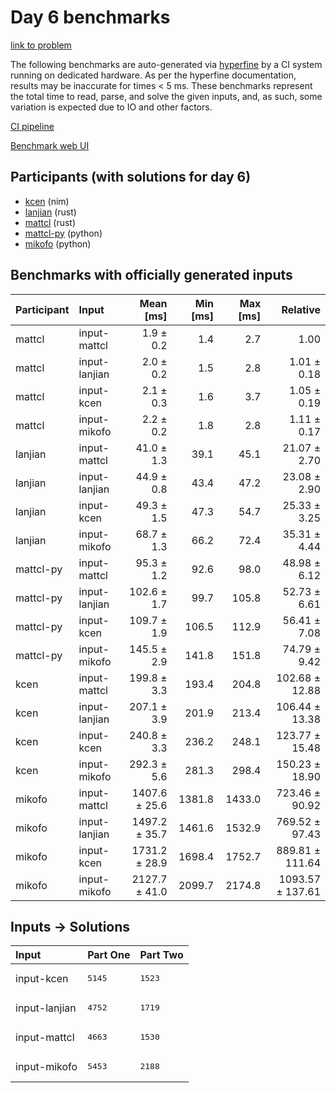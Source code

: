 # Day 6 benchmarks

[link to problem](https://adventofcode.com/2024/day/6)

The following benchmarks are auto-generated via
[hyperfine](https://github.com/sharkdp/hyperfine) by a CI system running on
dedicated hardware. As per the hyperfine documentation, results may be
inaccurate for times < 5 ms. These benchmarks represent the total time to read,
parse, and solve the given inputs, and, as such, some variation is expected due
to IO and other factors.

[CI pipeline](http://ci.papercode.net:8080/teams/main/pipelines/aoc2024)

[Benchmark web UI](https://aoc.ancalagon.black)


## Participants (with solutions for day 6)

- [kcen](https://github.com/kcen/aoc2024) (nim)
- [lanjian](https://github.com/lanjian/aoc-2024) (rust)
- [mattcl](https://github.com/mattcl/aoc2024) (rust)
- [mattcl-py](https://github.com/mattcl/aoc2024-py) (python)
- [mikofo](https://github.com/mikofo/aoc2024) (python)


## Benchmarks with officially generated inputs

| Participant | Input | Mean [ms] | Min [ms] | Max [ms] | Relative |
|:---|:---|---:|---:|---:|---:|
| mattcl | input-mattcl | 1.9 ± 0.2 | 1.4 | 2.7 | 1.00 |
| mattcl | input-lanjian | 2.0 ± 0.2 | 1.5 | 2.8 | 1.01 ± 0.18 |
| mattcl | input-kcen | 2.1 ± 0.3 | 1.6 | 3.7 | 1.05 ± 0.19 |
| mattcl | input-mikofo | 2.2 ± 0.2 | 1.8 | 2.8 | 1.11 ± 0.17 |
| lanjian | input-mattcl | 41.0 ± 1.3 | 39.1 | 45.1 | 21.07 ± 2.70 |
| lanjian | input-lanjian | 44.9 ± 0.8 | 43.4 | 47.2 | 23.08 ± 2.90 |
| lanjian | input-kcen | 49.3 ± 1.5 | 47.3 | 54.7 | 25.33 ± 3.25 |
| lanjian | input-mikofo | 68.7 ± 1.3 | 66.2 | 72.4 | 35.31 ± 4.44 |
| mattcl-py | input-mattcl | 95.3 ± 1.2 | 92.6 | 98.0 | 48.98 ± 6.12 |
| mattcl-py | input-lanjian | 102.6 ± 1.7 | 99.7 | 105.8 | 52.73 ± 6.61 |
| mattcl-py | input-kcen | 109.7 ± 1.9 | 106.5 | 112.9 | 56.41 ± 7.08 |
| mattcl-py | input-mikofo | 145.5 ± 2.9 | 141.8 | 151.8 | 74.79 ± 9.42 |
| kcen | input-mattcl | 199.8 ± 3.3 | 193.4 | 204.8 | 102.68 ± 12.88 |
| kcen | input-lanjian | 207.1 ± 3.9 | 201.9 | 213.4 | 106.44 ± 13.38 |
| kcen | input-kcen | 240.8 ± 3.3 | 236.2 | 248.1 | 123.77 ± 15.48 |
| kcen | input-mikofo | 292.3 ± 5.6 | 281.3 | 298.4 | 150.23 ± 18.90 |
| mikofo | input-mattcl | 1407.6 ± 25.6 | 1381.8 | 1433.0 | 723.46 ± 90.92 |
| mikofo | input-lanjian | 1497.2 ± 35.7 | 1461.6 | 1532.9 | 769.52 ± 97.43 |
| mikofo | input-kcen | 1731.2 ± 28.9 | 1698.4 | 1752.7 | 889.81 ± 111.64 |
| mikofo | input-mikofo | 2127.7 ± 41.0 | 2099.7 | 2174.8 | 1093.57 ± 137.61 |


## Inputs -> Solutions

| Input | Part One | Part Two |
|:---|:---|:---|
|input-kcen|<pre>5145</pre>|<pre>1523</pre>|
|input-lanjian|<pre>4752</pre>|<pre>1719</pre>|
|input-mattcl|<pre>4663</pre>|<pre>1530</pre>|
|input-mikofo|<pre>5453</pre>|<pre>2188</pre>|